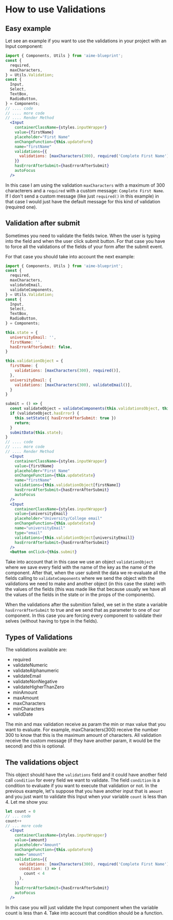# How to use Validations

## Easy example
Let see an example if you want to use the validations in your project with an Input component:

```jsx static
import { Components, Utils } from 'aime-blueprint';
const {
  required,
  maxCharacters,
} = Utils.Validation;
const {
  Input,
  Select,
  TextBox,
  RadioButton,
} = Components;
// .... code
// .... more code
// .... Render Method
  <Input
    containerClassName={styles.inputWrapper}
    value={firstName}
    placeholder="First Name"
    onChangeFunction={this.updateForm}
    name="firstName"
    validations={{
      validations: [maxCharacters(300), required('Complete First Name')],
    }}
    hasErrorAfterSubmit={hasErrorAfterSubmit}
    autoFocus
  />
```

In this case I am using the validation `maxCharacters` with a maximum of 300 characterers and a `required` with a custom message: `Complete First Name`.
If I don't send a custom message (like just `required()` in this example) in that case I would just have the default message for this kind of validation (required one).

## Validation after submit
Sometimes you need to  validate the fields twice. When the user is typing into the field and when the user click submit button. For that case you have to force all the validations of the fields of your form after the submit event. 

For that case you should take into account the next example:

```jsx static
import { Components, Utils } from 'aime-blueprint';
const {
  required,
  maxCharacters,
  validateEmail,
  validateComponents,
} = Utils.Validation;
const {
  Input,
  Select,
  TextBox,
  RadioButton,
} = Components;

this.state = {
  universityEmail: '',
  firstName: '',
  hasErrorAfterSubmit: false,
}

this.validationObject = {
  firstName: {
    validations: [maxCharacters(300), required()],
  },
  universityEmail: {
    validations: [maxCharacters(300), validateEmail()],
  }
}

submit = () => {
  const validateObject = validateComponents(this.validationsObject, this.state);
  if (validateObject.hasError) {
    this.setState({ hasErrorAfterSubmit: true })
    return;
  }
  submitData(this.state);
}
// .... code
// .... more code
// .... Render Method
  <Input
    containerClassName={styles.inputWrapper}
    value={firstName}
    placeholder="First Name"
    onChangeFunction={this.updateState}
    name="firstName"
    validations={this.validationObject[firstName]}
    hasErrorAfterSubmit={hasErrorAfterSubmit}
    autoFocus
  />
  <Input
    containerClassName={styles.inputWrapper}
    value={universityEmail}
    placeholder="University/College email"
    onChangeFunction={this.updateState}
    name="universityEmail"
    type="email"
    validations={this.validationObject[universityEmail]}
    hasErrorAfterSubmit={hasErrorAfterSubmit}
  />
  <button onClick={this.submit}
```
Take into account that in this case we use an object `validationObject` where we save every field with the name of the key as the name of the component. After that, when the user submit the data we re-evaluate all the fields calling to `validateComponents` where we send the object with the validations we need to make and another object (in this case the state) with the values of the fields (this was made like that because usually we have all the values of the fields in the state or in the props of the components).

When the validations after the submition failed, we set in the state a variable `hasErrorAfterSubmit` to true and we send that as parameter to one of our component. In this case you are forcing every component to validate their selves (without having to type in the fields).

## Types of Validations
The validations available are:
- required
- validateNumeric
- validateAlphanumeric
- validateEmail
- validateNonNegative
- validateHigherThanZero
- minAmount
- maxAmount
- maxCharacters
- minCharacters
- validDate

The min and max validation receive as param the min or max value that you want to evaluate. For example, maxCharacters(300) receive the number 300 to know that this is the maximum amount of characters. 
All validation receive the custom message (if they have another param, it would be the second) and this is optional.


## The validations object
This object should have the `validations` field and it could have another field call `condition` for every field we want to validate. 
The field `condition` is a condition to evaluate if you want to execute that validation or not. 
In the previous example, let's suppose that you have another input that is `amount` and you just want to validate this Input when your variable `count` is less than 4. Let me show you:

```jsx static
let count = 0
// ... code
count++
// ... more code
  <Input
    containerClassName={styles.inputWrapper}
    value={amount}
    placeholder="Amount"
    onChangeFunction={this.updateForm}
    name="amount"
    validations={{
      validations: [maxCharacters(300), required('Complete First Name')],
      condition: () => (
        count < 4  
      ),
    }}
    hasErrorAfterSubmit={hasErrorAfterSubmit}
    autoFocus
  />
```

In this case you will just validate the Input component when the variable count is less than 4. Take into account that condition should be a function.
